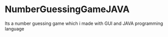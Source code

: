 # NumberGuessingGameJAVA
Its a number guessing game which i made with GUI and JAVA programming language
